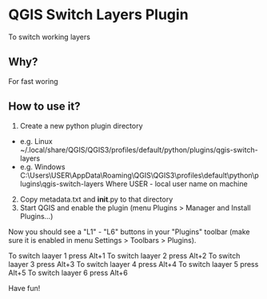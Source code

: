 # QGIS Switch Layers Plugin

To switch working layers

## Why?

For fast woring

## How to use it?

1. Create a new python plugin directory
  * e.g. Linux
    ~/.local/share/QGIS/QGIS3/profiles/default/python/plugins/qgis-switch-layers
  * e.g. Windows
    C:\Users\USER\AppData\Roaming\QGIS\QGIS3\profiles\default\python\plugins\qgis-switch-layers
    Where USER - local user name on machine
2. Copy metadata.txt and __init__.py to that directory
3. Start QGIS and enable the plugin (menu Plugins > Manager and Install Plugins...)

Now you should see a "L1" - "L6" buttons in your "Plugins" toolbar (make sure it is enabled in menu Settings > Toolbars > Plugins).

To switch laayer 1 press Alt+1
To switch laayer 2 press Alt+2
To switch laayer 3 press Alt+3
To switch laayer 4 press Alt+4
To switch laayer 5 press Alt+5
To switch laayer 6 press Alt+6

Have fun!
